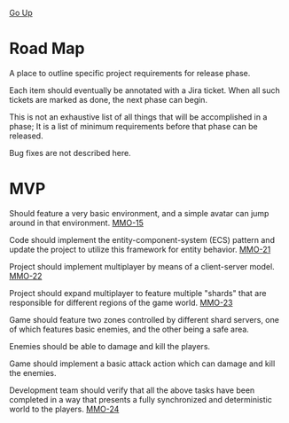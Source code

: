 [Go Up](./)

# Road Map
A place to outline specific project requirements for release phase.

Each item should eventually be annotated with a Jira ticket. When all such tickets are marked as done, the next phase can begin.

This is not an exhaustive list of all things that will be accomplished in a phase; It is a list of minimum requirements before that phase can be released.

Bug fixes are not described here.

# MVP
Should feature a very basic environment, and a simple avatar can jump around in that environment. [MMO-15](https://neon725.atlassian.net/jira/software/projects/MMO/issues/MMO-15)

Code should implement the entity-component-system (ECS) pattern and update the project to utilize this framework for entity behavior. [MMO-21](https://neon725.atlassian.net/jira/software/projects/MMO/issues/MMO-21)

Project should implement multiplayer by means of a client-server model. [MMO-22](https://neon725.atlassian.net/jira/software/projects/MMO/issues/MMO-22)

Project should expand multiplayer to feature multiple "shards" that are responsible for different regions of the game world. [MMO-23](https://neon725.atlassian.net/jira/software/projects/MMO/issues/MMO-23)

Game should feature two zones controlled by different shard servers, one of which features basic enemies, and the other being a safe area.

Enemies should be able to damage and kill the players.

Game should implement a basic attack action which can damage and kill the enemies.

Development team should verify that all the above tasks have been completed in a way that presents a fully synchronized and deterministic world to the players. [MMO-24](https://neon725.atlassian.net/jira/software/projects/MMO/issues/MMO-24)